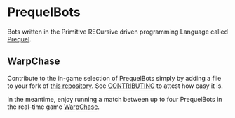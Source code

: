# PrequelBots
Bots written in the Primitive RECursive driven programming Language called [Prequel](https://prequel-lang.org).

## WarpChase
Contribute to the in-game selection of PrequelBots simply by adding a file to your fork of [this repository](https://github.com/prequel-lang/prequel-bots).
See [CONTRIBUTING](CONTRIBUTING.md) to attest how easy it is.

In the meantime, enjoy running a match between up to four PrequelBots in the real-time game [WarpChase](https://prequel-lang.org/examples/warpchase/).
